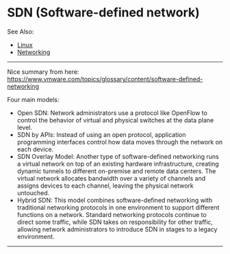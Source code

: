# SDN (Software-defined network)

See Also:

 - [Linux](Linux.md) 
 - [Networking](Networking.md) 
 
---

Nice summary from here:
https://www.vmware.com/topics/glossary/content/software-defined-networking

Four main models:

- Open SDN: Network administrators use a protocol like OpenFlow to control
  the behavior of virtual and physical switches at the data plane level.
- SDN by APIs: Instead of using an open protocol, application programming
  interfaces control how data moves through the network on each device.
- SDN Overlay Model: Another type of software-defined networking runs a
  virtual network on top of an existing hardware infrastructure, creating
  dynamic tunnels to different on-premise and remote data centers. The virtual
  network allocates bandwidth over a variety of channels and assigns devices
  to each channel, leaving the physical network untouched.
- Hybrid SDN: This model combines software-defined networking with traditional
  networking protocols in one environment to support different functions on
  a network. Standard networking protocols continue to direct some traffic,
  while SDN takes on responsibility for other traffic, allowing network
  administrators to introduce SDN in stages to a legacy environment.
    
---
